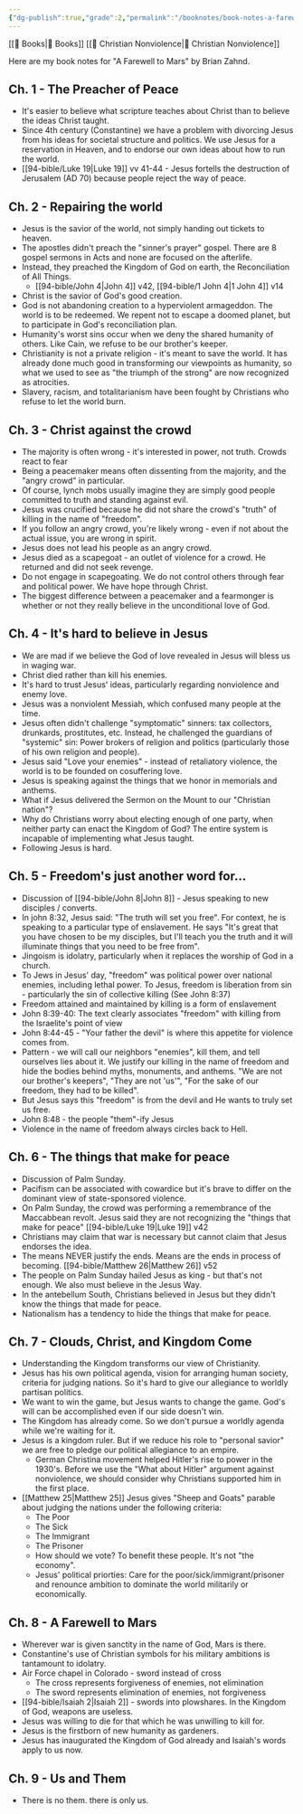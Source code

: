 ```yaml
---
{"dg-publish":true,"grade":2,"permalink":"/booknotes/book-notes-a-farewell-to-mars/","dgPassFrontmatter":true}
---
```



[[📘 Books\|📘 Books]] [[📘 Christian Nonviolence\|📘 Christian Nonviolence]]

Here are my book notes for "A Farewell to Mars" by Brian Zahnd.

## Ch. 1 - The Preacher of Peace

* It's easier to believe what scripture teaches about Christ than to believe the ideas Christ taught.
* Since 4th century (Constantine) we have a problem with divorcing Jesus from his ideas for societal structure and politics. We use Jesus for a reservation in Heaven, and to endorse our own ideas about how to run the world.
* [[94-bible/Luke 19\|Luke 19]] vv 41-44 - Jesus fortells the destruction of Jerusalem (AD 70) because people reject the way of peace.

## Ch. 2 - Repairing the world

* Jesus is the savior of the world, not simply handing out tickets to heaven.
* The apostles didn't preach the "sinner's prayer" gospel. There are 8 gospel sermons in Acts and none are focused on the afterlife.
* Instead, they preached the Kingdom of God on earth, the Reconciliation of All Things.
    * [[94-bible/John 4\|John 4]] v42, [[94-bible/1 John 4\|1 John 4]] v14
* Christ is the savior of God's good creation.
* God is not abandoning creation to a hyperviolent armageddon. The world is to be redeemed. We repent not to escape a doomed planet, but to participate in God's reconciliation plan.
* Humanity's worst sins occur when we deny the shared humanity of others. Like Cain, we refuse to be our brother's keeper.
* Christianity is not a private religion - it's meant to save the world. It has already done much good in transforming our viewpoints as humanity, so what we used to see as "the triumph of the strong" are now recognized as atrocities.
* Slavery, racism, and totalitarianism have been fought by Christians who refuse to let the world burn.

## Ch. 3 - Christ against the crowd

* The majority is often wrong - it's interested in power, not truth. Crowds react to fear
* Being a peacemaker means often dissenting from the majority, and the "angry crowd" in particular.
* Of course, lynch mobs usually imagine they are simply good people committed to truth and standing against evil.
* Jesus was crucified because he did not share the crowd's "truth" of killing in the name of "freedom".
* If you follow an angry crowd, you're likely wrong - even if not about the actual issue, you are wrong in spirit.
* Jesus does not lead his people as an angry crowd.
* Jesus died as a scapegoat - an outlet of violence for a crowd. He returned and did not seek revenge.
* Do not engage in scapegoating. We do not control others through fear and political power. We have hope through Christ.
* The biggest difference between a peacemaker and a fearmonger is whether or not they really believe in the unconditional love of God.

## Ch. 4 - It's hard to believe in Jesus

* We are mad if we believe the God of love revealed in Jesus will bless us in waging war.
* Christ died rather than kill his enemies.
* It's hard to trust Jesus' ideas, particularly regarding nonviolence and enemy love.
* Jesus was a nonviolent Messiah, which confused many people at the time.
* Jesus often didn't challenge "symptomatic" sinners: tax collectors, drunkards, prostitutes, etc. Instead, he challenged the guardians of "systemic" sin: Power brokers of religion and politics (particularly those of his own religion and people).
* Jesus said "Love your enemies" - instead of retaliatory violence, the world is to be founded on cosuffering love.
* Jesus is speaking against the things that we honor in memorials and anthems.
* What if Jesus delivered the Sermon on the Mount to our "Christian nation"?
* Why do Christians worry about electing enough of one party, when neither party can enact the Kingdom of God? The entire system is incapable of implementing what Jesus taught.
* Following Jesus is hard.

## Ch. 5 - Freedom's just another word for...

* Discussion of [[94-bible/John 8\|John 8]] - Jesus speaking to new disciples / converts.
* In john 8:32, Jesus said: "The truth will set you free". For context, he is speaking to a particular type of enslavement. He says "It's great that you have chosen to be my disciples, but I'll teach you the truth and it will illuminate things that you need to be free from".
* Jingoism is idolatry, particularly when it replaces the worship of God in a church.
* To Jews in Jesus' day, "freedom" was political power over national enemies, including lethal power. To Jesus, freedom is liberation from sin - particularly the sin of collective killing (See John 8:37)
* Freedom attained and maintained by killing is a form of enslavement
* John 8:39-40: The text clearly associates "freedom" with killing from the Israelite's point of view
* John 8:44-45 - "Your father the devil" is where this appetite for violence comes from.
* Pattern - we will call our neighbors "enemies", kill them, and tell ourselves lies about it. We justify our killing in the name of freedom and hide the bodies behind myths, monuments, and anthems. "We are not our brother's keepers", "They are not 'us'", "For the sake of our freedom, they had to be killed".
* But Jesus says this "freedom" is from the devil and He wants to truly set us free.
* John 8:48 - the people "them"-ify Jesus
* Violence in the name of freedom always circles back to Hell.

## Ch. 6 - The things that make for peace

* Discussion of Palm Sunday.
* Pacifism can be associated with cowardice but it's brave to differ on the dominant view of state-sponsored violence.
* On Palm Sunday, the crowd was performing a remembrance of the Maccabbean revolt. Jesus said they are not recognizing the "things that make for peace" [[94-bible/Luke 19\|Luke 19]] v42
* Christians may claim that war is necessary but cannot claim that Jesus endorses the idea.
* The means NEVER justify the ends. Means are the ends in process of becoming. [[94-bible/Matthew 26\|Matthew 26]] v52
* The people on Palm Sunday hailed Jesus as king - but that's not enough. We also must believe in the Jesus Way.
* In the antebellum South, Christians believed in Jesus but they didn't know the things that made for peace.
* Nationalism has a tendency to hide the things that make for peace.

## Ch. 7 - Clouds, Christ, and Kingdom Come

* Understanding the Kingdom transforms our view of Christianity.
* Jesus has his own political agenda, vision for arranging human society, criteria for judging nations. So it's hard to give our allegiance to worldly partisan politics.
* We want to win the game, but Jesus wants to change the game. God's will can be accomplished even if our side doesn't win.
* The Kingdom has already come. So we don't pursue a worldly agenda while we're waiting for it.
* Jesus is a kingdom ruler. But if we reduce his role to "personal savior" we are free to pledge our political allegiance to an empire.
    * German Christina movement helped Hitler's rise to power in the 1930's. Before we use the "What about Hitler" argument against nonviolence, we should consider why Christians supported him in the first place.
* [[Matthew 25\|Matthew 25]] Jesus gives "Sheep and Goats" parable about judging the nations under the following criteria:
    * The Poor
    * The Sick
    * The Immigrant
    * The Prisoner
    * How should we vote? To benefit these people. It's not "the economy".
    * Jesus' political priorties: Care for the poor/sick/immigrant/prisoner and renounce ambition to dominate the world militarily or economically.

## Ch. 8 - A Farewell to Mars

* Wherever war is given sanctity in the name of God, Mars is there.
* Constantine's use of Christian symbols for his military ambitions is tantamount to idolatry.
* Air Force chapel in Colorado - sword instead of cross
    * The cross represents forgiveness of enemies, not elimination
    * The sword represents elimination of enemies, not forgiveness
* [[94-bible/Isaiah 2\|Isaiah 2]] - swords into plowshares. In the Kingdom of God, weapons are useless.
* Jesus was willing to die for that which he was unwilling to kill for.
* Jesus is the firstborn of new humanity as gardeners.
* Jesus has inaugurated the Kingdom of God already and Isaiah's words apply to us now.

## Ch. 9 - Us and Them

* There is no them. there is only us.